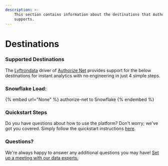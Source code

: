 ```yaml
---
description: >-
    This section contains information about the destinations that Authorize Net
    supports.
---
```


# Destinations

### Supported Destinations

The [Lyftrondata](https://www.lyftrondata.com/) driver of [Authorize Net](None) provides support for the below destinations for instant analytics with no engineering in just 4 simple steps.

### Snowflake Load:

{% embed url="None" %}
authorize-net to Snowflake
{% endembed %}

### Quickstart Steps

Do you have questions about how to use the platform? Don't worry; we've got you covered. Simply follow the quickstart instructions [here](README.md).

### Questions? <a href="#questions" id="questions"></a>

We're always happy to answer any additional questions you may have! [Set up a meeting with our data experts.](https://www.lyftrondata.com/book-a-meeting/)
